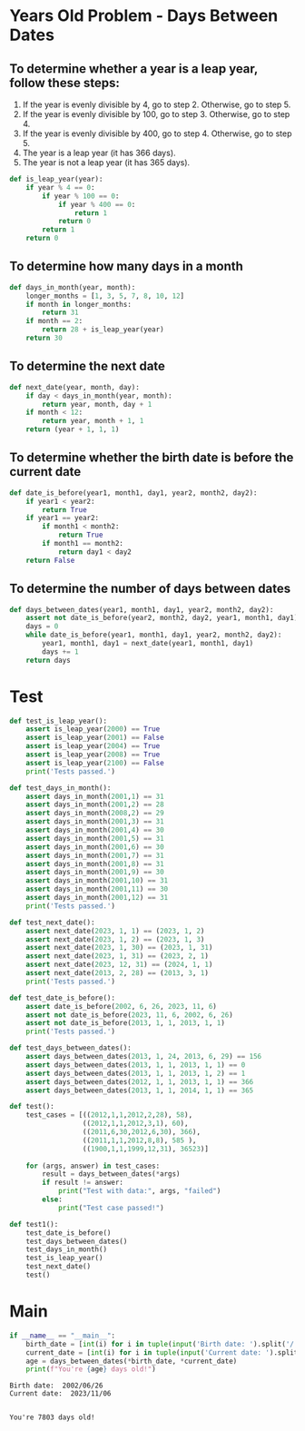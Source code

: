 # Years Old Problem - Days Between Dates

## To determine whether a year is a leap year, follow these steps:

1. If the year is evenly divisible by 4, go to step 2. Otherwise, go to step 5.
2. If the year is evenly divisible by 100, go to step 3. Otherwise, go to step 4.
3. If the year is evenly divisible by 400, go to step 4. Otherwise, go to step 5.
4. The year is a leap year (it has 366 days).
5. The year is not a leap year (it has 365 days).



```python
def is_leap_year(year):
    if year % 4 == 0:
        if year % 100 == 0:
            if year % 400 == 0:
                return 1
            return 0
        return 1
    return 0
```

## To determine how many days in a month


```python
def days_in_month(year, month):
    longer_months = [1, 3, 5, 7, 8, 10, 12]
    if month in longer_months:
        return 31
    if month == 2:
        return 28 + is_leap_year(year)
    return 30    
```

## To determine the next date


```python
def next_date(year, month, day):
    if day < days_in_month(year, month):
        return year, month, day + 1
    if month < 12:
        return year, month + 1, 1
    return (year + 1, 1, 1)
```

## To determine whether the birth date is before the current date


```python
def date_is_before(year1, month1, day1, year2, month2, day2):
    if year1 < year2:
        return True
    if year1 == year2:
        if month1 < month2:
            return True
        if month1 == month2:
            return day1 < day2
    return False
```

## To determine the number of days between dates


```python
def days_between_dates(year1, month1, day1, year2, month2, day2):
    assert not date_is_before(year2, month2, day2, year1, month1, day1)
    days = 0
    while date_is_before(year1, month1, day1, year2, month2, day2):
        year1, month1, day1 = next_date(year1, month1, day1)
        days += 1
    return days
```

# Test


```python
def test_is_leap_year():
    assert is_leap_year(2000) == True
    assert is_leap_year(2001) == False
    assert is_leap_year(2004) == True
    assert is_leap_year(2008) == True
    assert is_leap_year(2100) == False
    print('Tests passed.')
```


```python
def test_days_in_month():
    assert days_in_month(2001,1) == 31
    assert days_in_month(2001,2) == 28
    assert days_in_month(2008,2) == 29
    assert days_in_month(2001,3) == 31
    assert days_in_month(2001,4) == 30
    assert days_in_month(2001,5) == 31
    assert days_in_month(2001,6) == 30
    assert days_in_month(2001,7) == 31
    assert days_in_month(2001,8) == 31
    assert days_in_month(2001,9) == 30
    assert days_in_month(2001,10) == 31
    assert days_in_month(2001,11) == 30
    assert days_in_month(2001,12) == 31
    print('Tests passed.')
```


```python
def test_next_date():
    assert next_date(2023, 1, 1) == (2023, 1, 2)
    assert next_date(2023, 1, 2) == (2023, 1, 3)
    assert next_date(2023, 1, 30) == (2023, 1, 31)
    assert next_date(2023, 1, 31) == (2023, 2, 1)
    assert next_date(2023, 12, 31) == (2024, 1, 1)
    assert next_date(2013, 2, 28) == (2013, 3, 1)
    print('Tests passed.')
```


```python
def test_date_is_before():
    assert date_is_before(2002, 6, 26, 2023, 11, 6)
    assert not date_is_before(2023, 11, 6, 2002, 6, 26)
    assert not date_is_before(2013, 1, 1, 2013, 1, 1)
    print('Tests passed.')
```


```python
def test_days_between_dates():
    assert days_between_dates(2013, 1, 24, 2013, 6, 29) == 156
    assert days_between_dates(2013, 1, 1, 2013, 1, 1) == 0
    assert days_between_dates(2013, 1, 1, 2013, 1, 2) == 1
    assert days_between_dates(2012, 1, 1, 2013, 1, 1) == 366
    assert days_between_dates(2013, 1, 1, 2014, 1, 1) == 365
```


```python
def test():
    test_cases = [((2012,1,1,2012,2,28), 58), 
                  ((2012,1,1,2012,3,1), 60),
                  ((2011,6,30,2012,6,30), 366),
                  ((2011,1,1,2012,8,8), 585 ),
                  ((1900,1,1,1999,12,31), 36523)]
    
    for (args, answer) in test_cases:
        result = days_between_dates(*args)
        if result != answer:
            print("Test with data:", args, "failed")
        else:
            print("Test case passed!")
```


```python
def test1():
    test_date_is_before()
    test_days_between_dates()
    test_days_in_month()
    test_is_leap_year()
    test_next_date()
    test()
```

# Main


```python
if __name__ == "__main__":
    birth_date = [int(i) for i in tuple(input('Birth date: ').split('/'))]
    current_date = [int(i) for i in tuple(input('Current date: ').split('/'))]
    age = days_between_dates(*birth_date, *current_date)
    print(f"You're {age} days old!")
```

    Birth date:  2002/06/26
    Current date:  2023/11/06


    You're 7803 days old!

